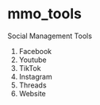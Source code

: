 # mmo_tools
Social Management Tools
1. Facebook
2. Youtube
3. TikTok
4. Instagram
5. Threads
6. Website
